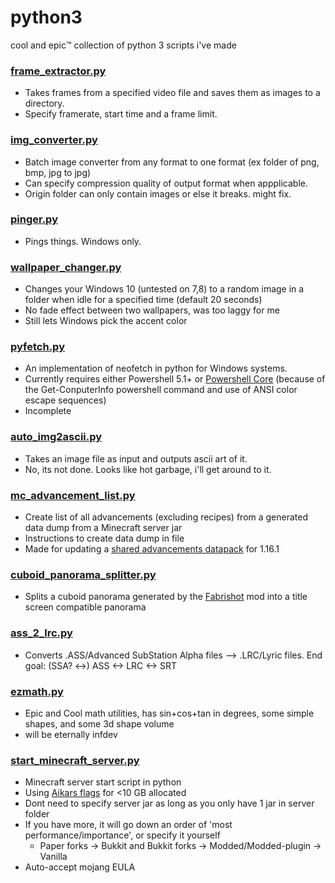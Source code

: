 
# python3

cool and epic:tm: collection of python 3 scripts i've made
### [frame_extractor.py](frame_extractor.py)
- Takes frames from a specified video file and saves them as images to a directory.
- Specify framerate, start time and a frame limit.

### [img_converter.py](img_converter.py)
- Batch image converter from any format to one format (ex folder of png, bmp, jpg to jpg)
- Can specify compression quality of output format when appplicable.
- Origin folder can only contain images or else it breaks. might fix.

### [pinger.py](pinger.py)
- Pings things. Windows only.

### [wallpaper_changer.py](wallpaper_changer.py)
- Changes your Windows 10 (untested on 7,8) to a random image in a folder when idle for a specified time (default 20 seconds)
- No fade effect between two wallpapers, was too laggy for me
- Still lets Windows pick the accent color

### [pyfetch.py](pyfetch.py)
- An implementation of neofetch in python for Windows systems.
- Currently requires either Powershell 5.1+ or [Powershell Core](https://github.com/PowerShell/PowerShell#-powershell) (because of the Get-ConputerInfo powershell command and use of ANSI color escape sequences)
- Incomplete

### [auto_img2ascii.py](auto_img2ascii.py)
- Takes an image file as input and outputs ascii art of it.
- No, its not done. Looks like hot garbage, i'll get around to it.

### [mc_advancement_list.py](mc_advancement_list.py)
- Create list of all advancements (excluding recipes) from a generated data dump from a Minecraft server jar
- Instructions to create data dump in file
- Made for updating a [shared advancements datapack](https://www.planetminecraft.com/data-pack/shared-advancements/) for 1.16.1

### [cuboid_panorama_splitter.py](cuboid_panorama_splitter.py)
- Splits a cuboid panorama generated by the [Fabrishot](https://github.com/ramidzkh/fabrishot) mod into a title screen compatible panorama

### [ass_2_lrc.py](ass_2_lrc.py)
- Converts .ASS/Advanced SubStation Alpha files --> .LRC/Lyric files. End goal: (SSA? <->) ASS <-> LRC <-> SRT

### [ezmath.py](ezmath.py)
- Epic and Cool math utilities, has sin+cos+tan in degrees, some simple shapes, and some 3d shape volume
- will be eternally infdev

### [start_minecraft_server.py](start_minecraft_server.py)
- Minecraft server start script in python
- Using [Aikars flags](https://aikar.co/2018/07/02/tuning-the-jvm-g1gc-garbage-collector-flags-for-minecraft/) for <10 GB allocated
- Dont need to specify server jar as long as you only have 1 jar in server folder
- If you have more, it will go down an order of 'most performance/importance', or specify it yourself
  - Paper forks -> Bukkit and Bukkit forks -> Modded/Modded-plugin -> Vanilla
- Auto-accept mojang EULA
